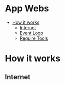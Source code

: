 # App Webs

* [How it works](#How-it-works)
    * [Internet](#Internet)
    * [Event Loop](#Event-Loop)
    * [Require Tools](#Require-Tools)

# How it works

## Internet